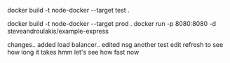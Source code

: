 docker build -t node-docker --target test .

docker build -t node-docker --target prod .
docker run -p 8080:8080 -d steveandroulakis/example-express

changes..
added load balancer.. edited nsg
another test edit
refresh to see how long it takes
hmm let's see how fast now